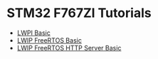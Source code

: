 # STM32 F767ZI Tutorials

* [LWPI Basic](./LWIP_BASIC/README.md)
* [LWIP FreeRTOS Basic](./LWIP_FREERTOS/README.md)
* [LWIP FreeRTOS HTTP Server Basic](./LWIP_FREERTOS_HTTP/README.md)